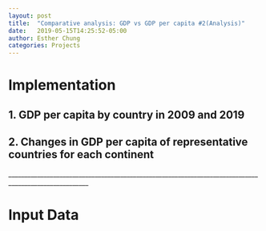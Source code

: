 ```yaml
---
layout: post
title:  "Comparative analysis: GDP vs GDP per capita #2(Analysis)"
date:   2019-05-15T14:25:52-05:00
author: Esther Chung
categories: Projects
---
```

<h1 id="headings">Implementation</h1>

<h2>1. GDP per capita by country in 2009 and 2019</h2>


<p></p>
<h2>2. Changes in GDP per capita of representative countries for each continent</h2>

<script src="https://gist.github.com/esther-chung/3327816095bec69d01926358798d85ff.js"></script>

<p> _______________________________________________________________________________________________________</p>
<h1 id="headings">Input Data</h1>
